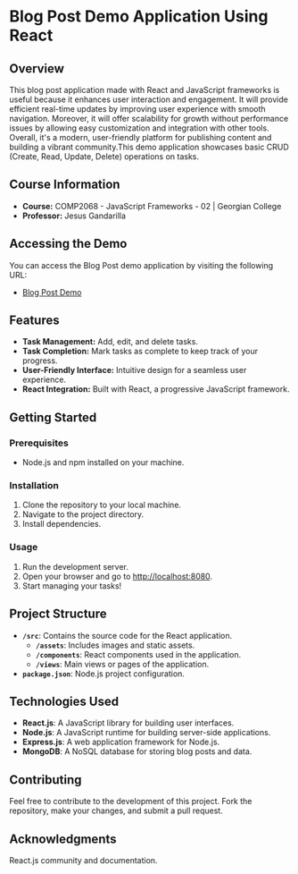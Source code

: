 # Blog Post Demo Application Using React

## Overview

This blog post application made with React and JavaScript frameworks is useful because it enhances user interaction and engagement. It will provide efficient real-time updates by improving user experience with smooth navigation. Moreover, it will offer scalability for growth without performance issues by allowing easy customization and integration with other tools. Overall, it's a modern, user-friendly platform for publishing content and building a vibrant community.This demo application showcases basic CRUD (Create, Read, Update, Delete) operations on tasks.

## Course Information

- **Course:** COMP2068 - JavaScript Frameworks - 02 | Georgian College
- **Professor:** Jesus Gandarilla

## Accessing the Demo

You can access the Blog Post demo application by visiting the following URL:
- [Blog Post Demo](https://bucolic-beijinho-0c45e5.netlify.app/)

## Features

- **Task Management:** Add, edit, and delete tasks.
- **Task Completion:** Mark tasks as complete to keep track of your progress.
- **User-Friendly Interface:** Intuitive design for a seamless user experience.
- **React Integration:** Built with React, a progressive JavaScript framework.

## Getting Started

### Prerequisites

- Node.js and npm installed on your machine.

### Installation

1. Clone the repository to your local machine.
2. Navigate to the project directory.
3. Install dependencies.

### Usage

1. Run the development server.
2. Open your browser and go to [http://localhost:8080](http://localhost:8080).
3. Start managing your tasks!

## Project Structure

- **`/src`**: Contains the source code for the React application.
  - **`/assets`**: Includes images and static assets.
  - **`/components`**: React components used in the application.
  - **`/views`**: Main views or pages of the application.
- **`package.json`**: Node.js project configuration.

## Technologies Used

- **React.js**: A JavaScript library for building user interfaces.
- **Node.js**: A JavaScript runtime for building server-side applications.
- **Express.js**: A web application framework for Node.js.
- **MongoDB**: A NoSQL database for storing blog posts and data.


## Contributing

Feel free to contribute to the development of this project. Fork the repository, make your changes, and submit a pull request.

## Acknowledgments
 React.js community and documentation.
 
